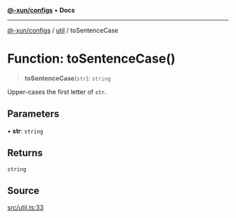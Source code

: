 [**@-xun/configs**](../../README.md) • **Docs**

***

[@-xun/configs](../../README.md) / [util](../README.md) / toSentenceCase

# Function: toSentenceCase()

> **toSentenceCase**(`str`): `string`

Upper-cases the first letter of `str`.

## Parameters

• **str**: `string`

## Returns

`string`

## Source

[src/util.ts:33](https://github.com/Xunnamius/xconfigs/blob/7129e155987055d658c285b3a31d449ff5e71ba7/src/util.ts#L33)
